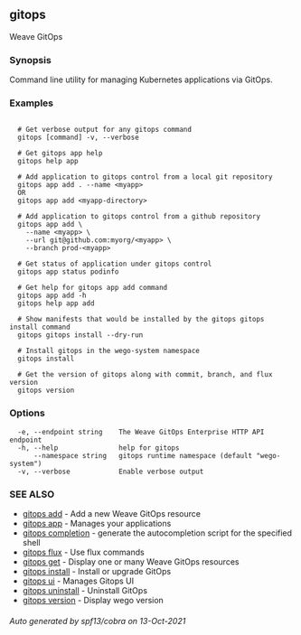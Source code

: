 ## gitops

Weave GitOps

### Synopsis

Command line utility for managing Kubernetes applications via GitOps.

### Examples

```

  # Get verbose output for any gitops command
  gitops [command] -v, --verbose

  # Get gitops app help
  gitops help app

  # Add application to gitops control from a local git repository
  gitops app add . --name <myapp>
  OR
  gitops app add <myapp-directory>

  # Add application to gitops control from a github repository
  gitops app add \
    --name <myapp> \
    --url git@github.com:myorg/<myapp> \
    --branch prod-<myapp>

  # Get status of application under gitops control
  gitops app status podinfo

  # Get help for gitops app add command
  gitops app add -h
  gitops help app add

  # Show manifests that would be installed by the gitops gitops install command
  gitops gitops install --dry-run

  # Install gitops in the wego-system namespace
  gitops install

  # Get the version of gitops along with commit, branch, and flux version
  gitops version

```

### Options

```
  -e, --endpoint string    The Weave GitOps Enterprise HTTP API endpoint
  -h, --help               help for gitops
      --namespace string   gitops runtime namespace (default "wego-system")
  -v, --verbose            Enable verbose output
```

### SEE ALSO

* [gitops add](gitops_add.md)	 - Add a new Weave GitOps resource
* [gitops app](gitops_app.md)	 - Manages your applications
* [gitops completion](gitops_completion.md)	 - generate the autocompletion script for the specified shell
* [gitops flux](gitops_flux.md)	 - Use flux commands
* [gitops get](gitops_get.md)	 - Display one or many Weave GitOps resources
* [gitops install](gitops_install.md)	 - Install or upgrade GitOps
* [gitops ui](gitops_ui.md)	 - Manages Gitops UI
* [gitops uninstall](gitops_uninstall.md)	 - Uninstall GitOps
* [gitops version](gitops_version.md)	 - Display wego version

###### Auto generated by spf13/cobra on 13-Oct-2021
